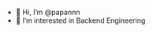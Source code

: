 - 👋 Hi, I’m @papannn
- 👀 I’m interested in Backend Engineering

<!---
papannn/papannn is a ✨ special ✨ repository because its `README.md` (this file) appears on your GitHub profile.
You can click the Preview link to take a look at your changes.
--->
